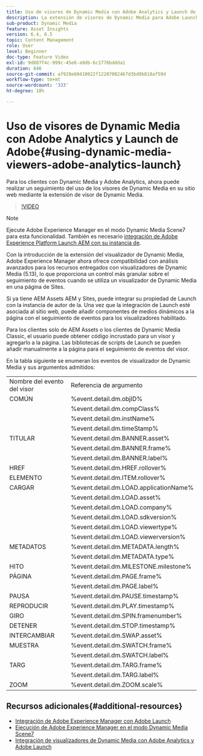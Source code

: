 ```yaml
---
title: Uso de visores de Dynamic Media con Adobe Analytics y Launch de Adobe
description: La extensión de visores de Dynamic Media para Adobe Launch, junto con la versión de visores de Dynamic Media 5.13, permite a los clientes de Dynamic Media, Adobe Analytics y Adobe Launch utilizar eventos y datos específicos para los visualizadores de Dynamic Media en su configuración de Adobe Launch.
sub-product: Dynamic Media
feature: Asset Insights
version: 6.4, 6.5
topic: Content Management
role: User
level: Beginner
doc-type: Feature Video
exl-id: 9d807f4c-999c-45e6-a9db-6c1776bddda1
duration: 646
source-git-commit: af928e60410022f12207082467d3bd9b818af59d
workflow-type: tm+mt
source-wordcount: '333'
ht-degree: 18%

---
```


# Uso de visores de Dynamic Media con Adobe Analytics y Launch de Adobe{#using-dynamic-media-viewers-adobe-analytics-launch}

Para los clientes con Dynamic Media y Adobe Analytics, ahora puede realizar un seguimiento del uso de los visores de Dynamic Media en su sitio web mediante la extensión de visor de Dynamic Media.

>[!VIDEO](https://video.tv.adobe.com/v/29308?quality=12&learn=on)

>[!NOTE]
>
> Ejecute Adobe Experience Manager en el modo Dynamic Media Scene7 para esta funcionalidad. También es necesario [integración de Adobe Experience Platform Launch AEM con su instancia de](https://experienceleague.adobe.com/docs/experience-manager-learn/sites/integrations/experience-platform-launch/overview.html?lang=es).

Con la introducción de la extensión del visualizador de Dynamic Media, Adobe Experience Manager ahora ofrece compatibilidad con análisis avanzados para los recursos entregados con visualizadores de Dynamic Media (5.13), lo que proporciona un control más granular sobre el seguimiento de eventos cuando se utiliza un visualizador de Dynamic Media en una página de Sites.

Si ya tiene AEM Assets AEM y Sites, puede integrar su propiedad de Launch con la instancia de autor de la. Una vez que la integración de Launch esté asociada al sitio web, puede añadir componentes de medios dinámicos a la página con el seguimiento de eventos para los visualizadores habilitado.

Para los clientes solo de AEM Assets o los clientes de Dynamic Media Classic, el usuario puede obtener código incrustado para un visor y agregarlo a la página. Las bibliotecas de scripts de Launch se pueden añadir manualmente a la página para el seguimiento de eventos del visor.

En la tabla siguiente se enumeran los eventos de visualizador de Dynamic Media y sus argumentos admitidos:

<table>
   <tbody>
      <tr>
         <td>Nombre del evento del visor</td>
         <td>Referencia de argumento</td>
      </tr>
      <tr>
         <td> COMÚN </td>
         <td> %event.detail.dm.objID% </td>
      </tr>
      <tr>
         <td> </td>
         <td> %event.detail.dm.compClass% </td>
      </tr>
      <tr>
         <td> </td>
         <td> %event.detail.dm.instName% </td>
      </tr>
      <tr>
         <td> </td>
         <td> %event.detail.dm.timeStamp% </td>
      </tr>
      <tr>
         <td> TITULAR <br></td>
         <td> %event.detail.dm.BANNER.asset% </td>
      </tr>
      <tr>
         <td> </td>
         <td> %event.detail.dm.BANNER.frame% </td>
      </tr>
      <tr>
         <td> </td>
         <td> %event.detail.dm.BANNER.label% </td>
      </tr>
      <tr>
         <td> HREF </td>
         <td> %event.detail.dm.HREF.rollover% </td>
      </tr>
      <tr>
         <td> ELEMENTO </td>
         <td> %event.detail.dm.ITEM.rollover% </td>
      </tr>
      <tr>
         <td> CARGAR </td>
         <td> %event.detail.dm.LOAD.applicationName% </td>
      </tr>
      <tr>
         <td><strong> </strong></td>
         <td> %event.detail.dm.LOAD.asset% </td>
      </tr>
      <tr>
         <td><strong> </strong></td>
         <td> %event.detail.dm.LOAD.company% </td>
      </tr>
      <tr>
         <td><strong> </strong></td>
         <td> %event.detail.dm.LOAD.sdkversion% </td>
      </tr>
      <tr>
         <td><strong> </strong></td>
         <td> %event.detail.dm.LOAD.viewertype% </td>
      </tr>
      <tr>
         <td><strong> </strong></td>
         <td> %event.detail.dm.LOAD.viewerversion% </td>
      </tr>
      <tr>
         <td> METADATOS </td>
         <td> %event.detail.dm.METADATA.length% </td>
      </tr>
      <tr>
         <td> </td>
         <td> %event.detail.dm.METADATA.type% </td>
      </tr>
      <tr>
         <td> HITO </td>
         <td> %event.detail.dm.MILESTONE.milestone% </td>
      </tr>
      <tr>
         <td> PÁGINA </td>
         <td> %event.detail.dm.PAGE.frame% </td>
      </tr>
      <tr>
         <td> </td>
         <td> %event.detail.dm.PAGE.label% </td>
      </tr>
      <tr>
         <td> PAUSA </td>
         <td> %event.detail.dm.PAUSE.timestamp% </td>
      </tr>
      <tr>
         <td> REPRODUCIR </td>
         <td> %event.detail.dm.PLAY.timestamp% </td>
      </tr>
      <tr>
         <td> GIRO </td>
         <td> %event.detail.dm.SPIN.framenumber% </td>
      </tr>
      <tr>
         <td> DETENER </td>
         <td> %event.detail.dm.STOP.timestamp% </td>
      </tr>
      <tr>
         <td> INTERCAMBIAR </td>
         <td> %event.detail.dm.SWAP.asset% </td>
      </tr>
      <tr>
         <td> MUESTRA </td>
         <td> %event.detail.dm.SWATCH.frame% </td>
      </tr>
      <tr>
         <td> </td>
         <td> %event.detail.dm.SWATCH.label% </td>
      </tr>
      <tr>
         <td> TARG </td>
         <td> %event.detail.dm.TARG.frame% </td>
      </tr>
      <tr>
         <td> </td>
         <td> %event.detail.dm.TARG.label% </td>
      </tr>
      <tr>
         <td> ZOOM </td>
         <td> %event.detail.dm.ZOOM.scale% </td>
      </tr>
   </tbody>
</table>

## Recursos adicionales{#additional-resources}

* [Integración de Adobe Experience Manager con Adobe Launch](https://experienceleague.adobe.com/docs/experience-manager-learn/sites/integrations/experience-platform-launch/overview.html?lang=es)
* [Ejecución de Adobe Experience Manager en el modo Dynamic Media Scene7](https://experienceleague.adobe.com/docs/experience-manager-65/assets/dynamic/config-dms7.html?lang=en)
* [Integración de visualizadores de Dynamic Media con Adobe Analytics y Adobe Launch](https://experienceleague.adobe.com/docs/experience-manager-learn/assets/dynamic-media/dynamic-media-viewer-extension-use.html)
